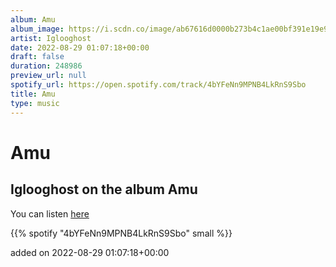 ```yaml
---
album: Amu
album_image: https://i.scdn.co/image/ab67616d0000b273b4c1ae00bf391e19e9b22284
artist: Iglooghost
date: 2022-08-29 01:07:18+00:00
draft: false
duration: 248986
preview_url: null
spotify_url: https://open.spotify.com/track/4bYFeNn9MPNB4LkRnS9Sbo
title: Amu
type: music
---
```



# Amu

## Iglooghost on the album Amu

You can listen [here](https://open.spotify.com/track/4bYFeNn9MPNB4LkRnS9Sbo)

{{% spotify "4bYFeNn9MPNB4LkRnS9Sbo" small %}}

added on 2022-08-29 01:07:18+00:00